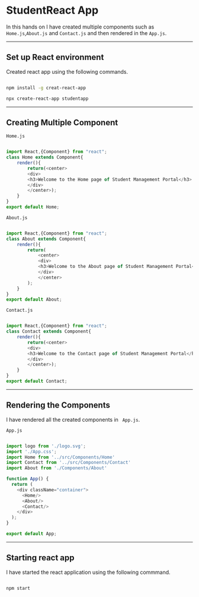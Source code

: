 # StudentReact App

In this hands on I have created multiple components such as ```Home.js```,```About.js``` and ```Contact.js``` and then rendered in the ```App.js```.

---

## Set up React environment

Created react app using the following commands.

``` bash

npm install -g creat-react-app

npx create-react-app studentapp

```

---

## Creating Multiple Component


```Home.js```

``` js

import React,{Component} from "react";
class Home extends Component{
    render(){
        return(<center>
        <div>
        <h3>Welcome to the Home page of Student Management Portal</h3>
        </div>
        </center>);
    }
}
export default Home;

```

``` About.js ```

``` js

import React,{Component} from "react";
class About extends Component{
    render(){
        return(
            <center>
            <div>
            <h3>Welcome to the About page of Student Management Portal</h3>
            </div>
            </center>
        );
    }
}
export default About;

```

```Contact.js```

``` js

import React,{Component} from "react";
class Contact extends Component{
    render(){
        return(<center>
        <div>
        <h3>Welcome to the Contact page of Student Management Portal</h3>
        </div>
        </center>);
    }
}
export default Contact;

```

---

## Rendering the Components

I have rendered all the created components in ``` App.js```.

```App.js```

``` js

import logo from './logo.svg';
import './App.css';
import Home from '../src/Components/Home'
import Contact from '../src/Components/Contact'
import About from './Components/About'

function App() {
  return (
    <div className="container">
      <Home/>
      <About/>
      <Contact/>
    </div>
  );
}

export default App;


```

---

## Starting react app

I have started the react application using the following commmand.

``` bash

npm start

```